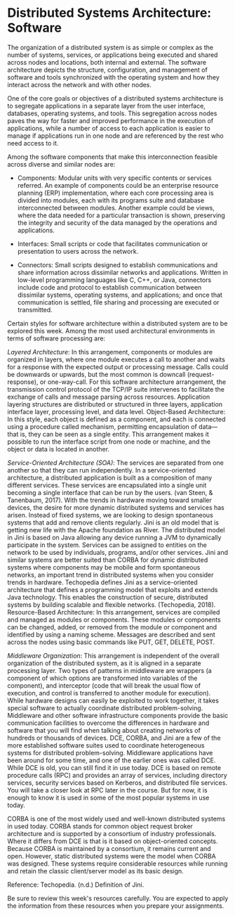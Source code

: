 # Distributed Systems Architecture: Software

The organization of a distributed system is as simple or complex as the number of systems, services, or applications being executed and shared across nodes and locations, both internal and external. The software architecture depicts the structure, configuration, and management of software and tools synchronized with the operating system and how they interact across the network and with other nodes.

One of the core goals or objectives of a distributed systems architecture is to segregate applications in a separate layer from the user interface, databases, operating systems, and tools. This segregation across nodes paves the way for faster and improved performance in the execution of applications, while a number of access to each application is easier to manage if applications run in one node and are referenced by the rest who need access to it.

Among the software components that make this interconnection feasible across diverse and similar nodes are:

- Components: Modular units with very specific contents or services referred. An example of components could be an enterprise resource planning (ERP) implementation, where each core processing area is divided into modules, each with its programs suite and database interconnected between modules. Another example could be views, where the data needed for a particular transaction is shown, preserving the integrity and security of the data managed by the operations and applications.

- Interfaces: Small scripts or code that facilitates communication or presentation to users across the network.

- Connectors: Small scripts designed to establish communications and share information across dissimilar networks and applications. Written in low-level programming languages like C, C++, or Java, connectors include code and protocol to establish communication between dissimilar systems, operating systems, and applications; and once that communication is settled, file sharing and processing are executed or transmitted.

Certain styles for software architecture within a distributed system are to be explored this week. Among the most used architectural environments in terms of software processing are:

_Layered Architecture_: In this arrangement, components or modules are organized in layers, where one module executes a call to another and waits for a response with the expected output or processing message. Calls could be downwards or upwards, but the most common is downcall (request-response), or one-way-call. For this software architecture arrangement, the transmission control protocol of the TCP/IP suite intervenes to facilitate the exchange of calls and message parsing across resources.
Application layering structures are distributed or structured in three layers, application interface layer, processing level, and data level.
Object-Based Architecture: In this style, each object is defined as a component, and each is connected using a procedure called mechanism, permitting encapsulation of data—that is, they can be seen as a single entity. This arrangement makes it possible to run the interface script from one node or machine, and the object or data is located in another.

_Service-Oriented Architecture (SOA)_: The services are separated from one another so that they can run independently. In a service-oriented architecture, a distributed application is built as a composition of many different services. These services are encapsulated into a single unit becoming a single interface that can be run by the users. (van Steen, & Tanenbaum, 2017).
With the trends in hardware moving toward smaller devices, the desire for more dynamic distributed systems and services has arisen. Instead of fixed systems, we are looking to design spontaneous systems that add and remove clients regularly. Jini is an old model that is getting new life with the Apache foundation as River. The distributed model in Jini is based on Java allowing any device running a JVM to dynamically participate in the system. Services can be assigned to entities on the network to be used by individuals, programs, and/or other services. Jini and similar systems are better suited than CORBA for dynamic distributed systems where components may be mobile and form spontaneous networks, an important trend in distributed systems when you consider trends in hardware. Techopedia defines Jini as a service-oriented architecture that defines a programming model that exploits and extends Java technology. This enables the construction of secure, distributed systems by building scalable and flexible networks. (Techopedia, 2018).
Resource-Based Architecture: In this arrangement, services are compiled and managed as modules or components. These modules or components can be changed, added, or removed from the module or component and identified by using a naming scheme. Messages are described and sent across the nodes using basic commands like PUT, GET, DELETE, POST.

_Middleware Organization_: This arrangement is independent of the overall organization of the distributed system, as it is aligned in a separate processing layer. Two types of patterns in middleware are wrappers (a component of which options are transformed into variables of the component), and interceptor (code that will break the usual flow of execution, and control is transferred to another module for execution). While hardware designs can easily be exploited to work together, it takes special software to actually coordinate distributed problem-solving. Middleware and other software infrastructure components provide the basic communication facilities to overcome the differences in hardware and software that you will find when talking about creating networks of hundreds or thousands of devices. DCE, CORBA, and Jini are a few of the more established software suites used to coordinate heterogeneous systems for distributed problem-solving. Middleware applications have been around for some time, and one of the earlier ones was called DCE. While DCE is old, you can still find it in use today. DCE is based on remote procedure calls (RPC) and provides an array of services, including directory services, security services based on Kerberos, and distributed file services. You will take a closer look at RPC later in the course. But for now, it is enough to know it is used in some of the most popular systems in use today.

  CORBA is one of the most widely used and well-known distributed systems in used today. CORBA stands for common object request broker architecture and is supported by a consortium of industry professionals. Where it differs from DCE is that is it based on object-oriented concepts. Because CORBA is maintained by a consortium, it remains current and open. However, static distributed systems were the model when CORBA was designed. These systems require considerable resources while running and retain the classic client/server model as its basic design.

Reference:
Techopedia. (n.d.) Definition of Jini.

Be sure to review this week's resources carefully. You are expected to apply the information from these resources when you prepare your assignments.
